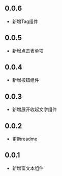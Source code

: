 ## 0.0.6

* 新增Tag组件

## 0.0.5

* 新增点击表单项

## 0.0.4

* 新增按钮组件

## 0.0.3

* 新增展开收起文字组件

## 0.0.2

* 更新readme

## 0.0.1

* 新增富文本组件
